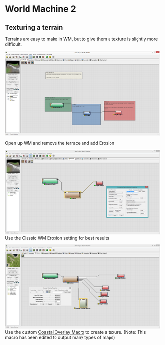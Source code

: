 # World Machine 2
## Texturing a terrain
Terrains are easy to make in WM, but to give them a texture is slightly more difficult.

![](wmstartup.PNG)

Open up WM and remove the terrace and add Erosion

![](erosion.PNG)
Use the Classic WM Erosion setting for best results

![](maps+co.PNG)
Use the custom [Coastal Overlay Macro](http://www.world-machine.com/library/index.php?entry=47&focus=1) to create a texure. (Note: This macro has been edited to output many types of maps)